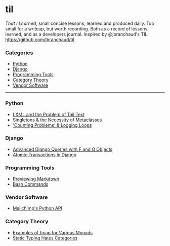 # til

*That I Learned*, small concise lessons, learned and produced daily. Too small for a writeup, but worth recording. Both as a record of lessons learned, and as a developers journal.
Inspired by @jbranchaud's TIL: https://github.com/jbranchaud/til 

### Categories

* [Python](til/python)
* [Django](til/django)
* [Programming Tools](til/programming_tools)
* [Category Theory](til/category_theory)
* [Vendor Software](til/vendor_software)


----------

### Python

- [LXML and the Problem of Tail Text](til/python/lxml-and-tail-text.md)
- [Singletons & the Necessity of Metaclasses](til/python/singleton.md)
- ['Counting Problems' & Logging Loops](til/python/counting-problems.md)

### Django
- [Advanced Django Queries with F and Q Objects](til/python/django-orm-f-and-q-objects.md)
- [Atomic Transactions in Django](til/django/django-atomic-transactions.md)

### Programming Tools

- [Previewing Markdown](til/programming_tools/previewing-markdown.md)
- [Bash Commands](til/programming_tools/bash-keyboard-commands.md)

### Vendor Software

- [Mailchimp's Python API](til/vendor_software/mailchimp-python-api.md)

### Category Theory

- [Examples of fmap for Various Monads](til/category_theory/fmap-examples-for-various-monads.py)
- [Static Typing Hates Categories](til/category_theory/static-typing-hates-categories.md)
